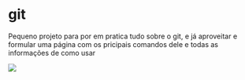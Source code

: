 # git
Pequeno projeto para por em pratica tudo sobre o git, e já aproveitar e formular uma página com os pricipais comandos dele e todas as informações de como usar

<img src="https://i0.wp.com/fjorgemota.com/wp-content/uploads/2016/01/logo-git.png?ssl=1" style="background: white;"></img>
